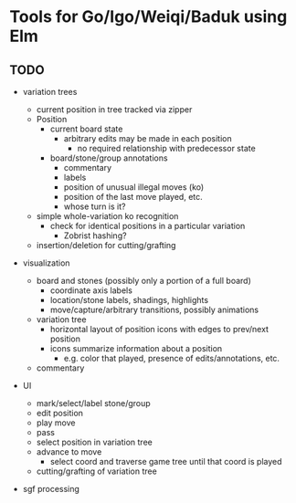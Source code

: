 # Tools for Go/Igo/Weiqi/Baduk using Elm

## TODO

- variation trees
    - current position in tree tracked via zipper
    - Position
        - current board state
            - arbitrary edits may be made in each position
                - no required relationship with predecessor state
        - board/stone/group annotations
            - commentary
            - labels
            - position of unusual illegal moves (ko)
            - position of the last move played, etc.
            - whose turn is it?
    - simple whole-variation ko recognition
        - check for identical positions in a particular variation
            - Zobrist hashing?
    - insertion/deletion for cutting/grafting

- visualization
    - board and stones (possibly only a portion of a full board)
        - coordinate axis labels
        - location/stone labels, shadings, highlights
        - move/capture/arbitrary transitions, possibly animations
    - variation tree
        - horizontal layout of position icons with edges to prev/next position
        - icons summarize information about a position
           - e.g. color that played, presence of edits/annotations, etc.
    - commentary

- UI
    - mark/select/label stone/group
    - edit position
    - play move
    - pass
    - select position in variation tree
    - advance to move
        - select coord and traverse game tree until that coord is played
    - cutting/grafting of variation tree

- sgf processing

